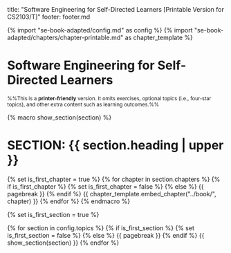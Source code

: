 <frontmatter>
title: "Software Engineering for Self-Directed Learners [Printable Version for CS2103/T]"
footer: footer.md
</frontmatter>

<link rel="stylesheet" href="{{baseUrl}}/book/css/textbook.css">

<div class="website-content">

{% import "se-book-adapted/config.md" as config %}
{% import "se-book-adapted/chapters/chapter-printable.md" as chapter_template %}

# Software Engineering for Self-Directed Learners

<span id="printable-version-description"><small>%%This is a **printer-friendly** version. It omits exercises, optional topics (i.e., four-star topics), and other extra content such as learning outcomes.%%</small></span>

{% macro show_section(section) %}

# SECTION: {{ section.heading | upper }}
{% set is_first_chapter = true %}
{% for chapter in section.chapters %}
  {% if is_first_chapter %}
    {% set is_first_chapter = false %}
  {% else %}
{{ pagebreak }}
  {% endif %}
  {{ chapter_template.embed_chapter("../book/", chapter) }}
{% endfor %}
{% endmacro %}

{% set is_first_section = true %}

{% for section in config.topics %}
  {% if is_first_section %}
    {% set is_first_section = false %}
  {% else %}
{{ pagebreak }}
  {% endif %}
  {{ show_section(section) }}
{% endfor %}

</div>